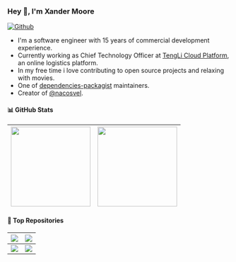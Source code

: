 ### Hey 👋, I'm Xander Moore

[![Github](https://img.shields.io/github/followers/jundayw?label=Follow&style=social)](https://github.com/jundayw)

- I'm a software engineer with 15 years of commercial development experience.
- Currently working as Chief Technology Officer at [TengLi Cloud Platform](https://www.tengliyun.com/), an online logistics platform.
- In my free time i love contributing to open source projects and relaxing with movies.
- One of [dependencies-packagist](https://github.com/dependencies-packagist) maintainers.
- Creator of [@nacosvel](https://github.com/nacosvel).

#### 📊 GitHub Stats

| <a href="https://github.com/jundayw"><img height="180em" src="https://github-readme-stats.vercel.app/api?username=jundayw&show_icons=true&rank_icon=github&hide_border=true&theme=default" /></a> | <a href="https://github.com/jundayw"><img height="180em" src="https://github-readme-stats.vercel.app/api/top-langs/?username=jundayw&layout=compact&langs_count=8&hide_border=true&theme=default" /></a> |
|---------------------------------------------------------------------------------------------------------------------------------------------------------------------------------------------------|----------------------------------------------------------------------------------------------------------------------------------------------------------------------------------------------------------|

#### 📕 Top Repositories

| <a href="https://github.com/jundayw/location-based-services"><img align="center" src="https://github-readme-stats.vercel.app/api/pin/?username=jundayw&repo=location-based-services&hide_border=true" /></a> | <a href="https://github.com/jundayw/laravel-tokenizer"><img align="center" src="https://github-readme-stats.vercel.app/api/pin/?username=jundayw&repo=laravel-tokenizer&hide_border=true" /></a> |
|--------------------------------------------------------------------------------------------------------------------------------------------------------------------------------------------------------------|--------------------------------------------------------------------------------------------------------------------------------------------------------------------------------------------------|
| <a href="https://github.com/jundayw/laravel-render-provider"><img align="center" src="https://github-readme-stats.vercel.app/api/pin/?username=jundayw&repo=laravel-render-provider&hide_border=true" /></a> | <a href="https://github.com/jundayw/laravel-sensitive"><img align="center" src="https://github-readme-stats.vercel.app/api/pin/?username=jundayw&repo=laravel-sensitive&hide_border=true" /></a> |
